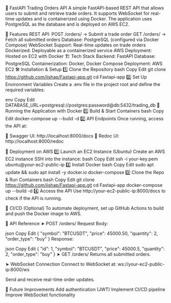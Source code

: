 🚀 FastAPI Trading Orders API
A simple FastAPI-based REST API that allows users to submit and retrieve trade orders. It supports WebSocket for real-time updates and is containerized using Docker. The application uses PostgreSQL as the database and is deployed on AWS EC2.

📌 Features
REST API:
POST /orders/ → Submit a trade order
GET /orders/ → Fetch all submitted orders
Database: PostgreSQL (configured via Docker Compose)
WebSocket Support: Real-time updates on trade orders
Dockerized: Deployable as a containerized service
AWS Deployment: Hosted on EC2 with Docker
🏗️ Tech Stack
Backend: FastAPI
Database: PostgreSQL
Containerization: Docker, Docker Compose
Deployment: AWS EC2
🛠️ Installation & Setup
1️⃣ Clone the Repository
bash
Copy
Edit
git clone https://github.com/iishap/Fastapi-app.git
cd Fastapi-app
2️⃣ Set Up Environment Variables
Create a .env file in the project root and define the required variables:

env
Copy
Edit
DATABASE_URL=postgresql://postgres:password@db:5432/trading_db
🐳 Running the Application with Docker
1️⃣ Build & Start Containers
bash
Copy
Edit
docker-compose up --build -d
2️⃣ API Endpoints
Once running, access the API at:

📌 Swagger UI: http://localhost:8000/docs
📌 Redoc UI: http://localhost:8000/redoc

🚀 Deployment on AWS
1️⃣ Launch an EC2 Instance (Ubuntu)
Create an AWS EC2 instance
SSH into the instance:
bash
Copy
Edit
ssh -i your-key.pem ubuntu@your-ec2-public-ip
2️⃣ Install Docker
bash
Copy
Edit
sudo apt update && sudo apt install -y docker.io docker-compose
3️⃣ Clone the Repo & Run Containers
bash
Copy
Edit
git clone https://github.com/iishap/Fastapi-app.git
cd Fastapi-app
docker-compose up --build -d
4️⃣ Access the API
Use http://your-ec2-public-ip:8000/docs to check if the API is running.

🔄 CI/CD (Optional)
To automate deployment, set up GitHub Actions to build and push the Docker image to AWS.

📜 API Reference
➤ POST /orders/
Request Body:

json
Copy
Edit
{
  "symbol": "BTCUSDT",
  "price": 45000.50,
  "quantity": 2,
  "order_type": "buy"
}
Response:

json
Copy
Edit
{
  "id": 1,
  "symbol": "BTCUSDT",
  "price": 45000.5,
  "quantity": 2,
  "order_type": "buy"
}
➤ GET /orders/
Returns all submitted orders.

➤ WebSocket Connection
Connect to WebSocket at:
ws://your-ec2-public-ip:8000/ws

Send and receive real-time order updates.

🎯 Future Improvements
Add authentication (JWT)
Implement CI/CD pipeline
Improve WebSocket functionality
